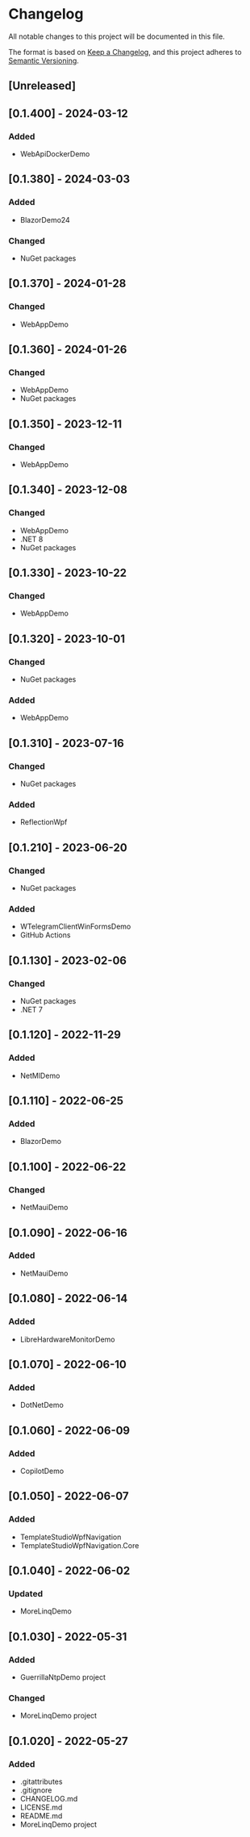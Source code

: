# Changelog
All notable changes to this project will be documented in this file.

The format is based on [Keep a Changelog](https://keepachangelog.com/en/1.0.0/),
and this project adheres to [Semantic Versioning](https://semver.org/spec/v2.0.0.html).

## [Unreleased]

## [0.1.400] - 2024-03-12
### Added
- WebApiDockerDemo

## [0.1.380] - 2024-03-03
### Added
- BlazorDemo24
### Changed
- NuGet packages

## [0.1.370] - 2024-01-28
### Changed
- WebAppDemo

## [0.1.360] - 2024-01-26
### Changed
- WebAppDemo
- NuGet packages

## [0.1.350] - 2023-12-11
### Changed
- WebAppDemo

## [0.1.340] - 2023-12-08
### Changed
- WebAppDemo
- .NET 8
- NuGet packages

## [0.1.330] - 2023-10-22
### Changed
- WebAppDemo

## [0.1.320] - 2023-10-01
### Changed
- NuGet packages
### Added
- WebAppDemo

## [0.1.310] - 2023-07-16
### Changed
- NuGet packages
### Added
- ReflectionWpf

## [0.1.210] - 2023-06-20
### Changed
- NuGet packages
### Added
- WTelegramClientWinFormsDemo
- GitHub Actions

## [0.1.130] - 2023-02-06
### Changed
- NuGet packages
- .NET 7

## [0.1.120] - 2022-11-29
### Added
- NetMlDemo

## [0.1.110] - 2022-06-25
### Added
- BlazorDemo

## [0.1.100] - 2022-06-22
### Changed
- NetMauiDemo

## [0.1.090] - 2022-06-16
### Added
- NetMauiDemo

## [0.1.080] - 2022-06-14
### Added
- LibreHardwareMonitorDemo

## [0.1.070] - 2022-06-10
### Added
- DotNetDemo

## [0.1.060] - 2022-06-09
### Added
- CopilotDemo

## [0.1.050] - 2022-06-07
### Added
- TemplateStudioWpfNavigation
- TemplateStudioWpfNavigation.Core

## [0.1.040] - 2022-06-02
### Updated
- MoreLinqDemo

## [0.1.030] - 2022-05-31
### Added
- GuerrillaNtpDemo project
### Changed
- MoreLinqDemo project

## [0.1.020] - 2022-05-27
### Added
- .gitattributes
- .gitignore
- CHANGELOG.md
- LICENSE.md
- README.md
- MoreLinqDemo project
